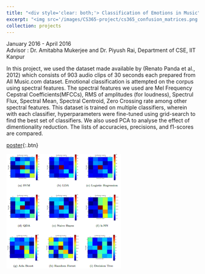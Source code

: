 ```yaml
---
title: "<div style='clear: both;'> Classification of Emotions in Music"
excerpt: "<img src='/images/CS365-project/cs365_confusion_matrices.png' width='100' height='100' style='float: left; margin-right: 1em; margin-bottom: 1em;'>Comparative study of the different classifiers and their ability to predict different emotions in music.<br>"
collection: projects
---
```

January 2016 - April 2016 \
Advisor : Dr. Amitabha Mukerjee and Dr. Piyush Rai, Department of CSE, IIT Kanpur


In this project, we used the dataset made available by (Renato Panda et al., 2012) which consists of 903 audio clips of 30 seconds each prepared from All Music.com dataset. Emotional classification is attempted on the corpus using spectral features. The spectral features we used are Mel Frequency Cepstral Coefficients(MFCCs), RMS of amplitudes (for loudness), Spectrul Flux, Spectral Mean, Spectral Centroid, Zero Crossing rate among other spectral features. This dataset is trained on multiple classifiers, wherein with each classifier, hyperparameters were fine-tuned using grid-search to find the best set of classifiers. We also used PCA to analyse the effect of dimentionality reduction. The lists of accuracies, precisions, and f1-scores are compared.



[poster](/files/CS365A/AI_poster.pdf){:.btn}

<img src='/images/CS365-project/cs365_confusion_matrices.png' width='300' height='300' >